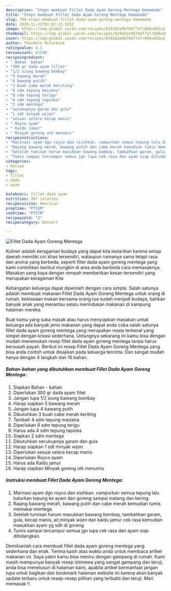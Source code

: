 ```yaml
---
description: "Steps membuat Fillet Dada Ayam Goreng Mentega Homemade"
title: "Steps membuat Fillet Dada Ayam Goreng Mentega Homemade"
slug: 704-steps-membuat-fillet-dada-ayam-goreng-mentega-homemade
date: 2020-11-22T02:02:12.535Z
image: https://img-global.cpcdn.com/recipes/819162a9b784f7af/680x482cq70/fillet-dada-ayam-goreng-mentega-foto-resep-utama.jpg
thumbnail: https://img-global.cpcdn.com/recipes/819162a9b784f7af/680x482cq70/fillet-dada-ayam-goreng-mentega-foto-resep-utama.jpg
cover: https://img-global.cpcdn.com/recipes/819162a9b784f7af/680x482cq70/fillet-dada-ayam-goreng-mentega-foto-resep-utama.jpg
author: Theodore McCormick
ratingvalue: 4.1
reviewcount: 41540
recipeingredient:
- " Bahan  bahan"
- "300 gr dada ayam fillet"
- "1/2 siung bawang bombay"
- "5 bawang merah"
- "4 bawang putih"
- "3 buah cabe merah keriting"
- "4 sdm tepung maizena"
- "8 sdm tepung terigu"
- "4 sdm tepung tapioka"
- "2 sdm mentega"
- "secukupnya garam dan gula"
- "1 sdt minyak wijen"
- "sesuai selera kecap manis"
- " Royco ayam"
- " Kaldu jamur"
- " Minyak goreng utk menumis"
recipeinstructions:
- "Marinasi ayam dgn royco dan sisihkan. campurkan semua tepung lalu balurkan tepung ke ayam dan goreng sampai matang dan kering."
- "Rajang bawang merah, bawang putih dan cabe merah kemudian tumis memakai mentega."
- "Setelah tumisan harum masukkan bawang bombay, tambahkan garam, gula, kecap manis, air,minyak wijen dan kaldu jamur cek rasa kemudian masukkan ayam yg sdh di goreng"
- "Tumis sampai tercampur semua jgn lupa cek rasa dan ayam siap dihidangkan."
categories:
- Recipe
tags:
- fillet
- dada
- ayam

katakunci: fillet dada ayam 
nutrition: 267 calories
recipecuisine: American
preptime: "PT32M"
cooktime: "PT57M"
recipeyield: "2"
recipecategory: Dessert

---
```



![Fillet Dada Ayam Goreng Mentega](https://img-global.cpcdn.com/recipes/819162a9b784f7af/680x482cq70/fillet-dada-ayam-goreng-mentega-foto-resep-utama.jpg)

Kuliner adalah keragaman budaya yang dapat kita lestarikan karena setiap daerah memiliki ciri khas tersendiri, walaupun namanya sama tetapi rasa dan aroma yang berbeda, seperti fillet dada ayam goreng mentega yang kami contohkan berikut mungkin di area anda berbeda cara memasaknya. Masakan yang kaya dengan rempah memberikan kesan tersendiri yang merupakan keragaman Kita



Kehangatan keluarga dapat diperoleh dengan cara simple. Salah satunya adalah membuat makanan Fillet Dada Ayam Goreng Mentega untuk orang di rumah. kebiasaan makan bersama orang tua sudah menjadi budaya, bahkan banyak anak yang merantau selalu merindukan makanan di kampung halaman mereka.

Buat kamu yang suka masak atau harus menyiapkan masakan untuk keluarga ada banyak jenis makanan yang dapat anda coba salah satunya fillet dada ayam goreng mentega yang merupakan resep terkenal yang simpel dengan kreasi sederhana. Untungnya sekarang ini kamu bisa dengan mudah menemukan resep fillet dada ayam goreng mentega tanpa harus bersusah payah.
Berikut ini resep Fillet Dada Ayam Goreng Mentega yang bisa anda contoh untuk disajikan pada keluarga tercinta. Dan sangat mudah hanya dengan 4 langkah dan 16 bahan.


<!--inarticleads1-->

##### Bahan-bahan yang dibutuhkan membuat Fillet Dada Ayam Goreng Mentega:

1. Siapkan  Bahan - bahan
1. Diperlukan 300 gr dada ayam fillet
1. Jangan lupa 1/2 siung bawang bombay
1. Harap siapkan 5 bawang merah
1. Jangan lupa 4 bawang putih
1. Dibutuhkan 3 buah cabe merah keriting
1. Tambah 4 sdm tepung maizena
1. Diperlukan 8 sdm tepung terigu
1. Harus ada 4 sdm tepung tapioka
1. Siapkan 2 sdm mentega
1. Dibutuhkan secukupnya garam dan gula
1. Harap siapkan 1 sdt minyak wijen
1. Diperlukan sesuai selera kecap manis
1. Diperlukan  Royco ayam
1. Harus ada  Kaldu jamur
1. Harap siapkan  Minyak goreng utk menumis




<!--inarticleads2-->

##### Instruksi membuat  Fillet Dada Ayam Goreng Mentega:

1. Marinasi ayam dgn royco dan sisihkan. campurkan semua tepung lalu balurkan tepung ke ayam dan goreng sampai matang dan kering.
1. Rajang bawang merah, bawang putih dan cabe merah kemudian tumis memakai mentega.
1. Setelah tumisan harum masukkan bawang bombay, tambahkan garam, gula, kecap manis, air,minyak wijen dan kaldu jamur cek rasa kemudian masukkan ayam yg sdh di goreng
1. Tumis sampai tercampur semua jgn lupa cek rasa dan ayam siap dihidangkan.




Demikianlah cara membuat fillet dada ayam goreng mentega yang sederhana dan enak. Terima kasih atas waktu anda untuk membaca artikel makanan ini. Saya yakin kamu bisa meniru dengan gampang di rumah. Kami masih mempunyai banyak resep istimewa yang sangat gampang dan teruji, anda bisa menelusuri di halaman kami, apabila artikel bermanfaat jangan lupa untuk bagikan dan bookmark halaman website ini karena akan banyak update terbaru untuk resep-resep pilihan yang terbukti dan teruji. Mari memasak !!. 
